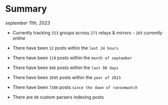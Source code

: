 
# Summary
_september 11th, 2023_

- Currently tracking `153` groups across `271` relays & mirrors - _`103` currently online_

- There have been `12` posts within the `last 24 hours`

- There have been `119` posts within the `month of september`

- There have been `846` posts within the `last 90 days`

- There have been `2695` posts within the `year of 2023`

- There have been `7386` posts `since the dawn of ransomwatch`

- There are `80` custom parsers indexing posts
